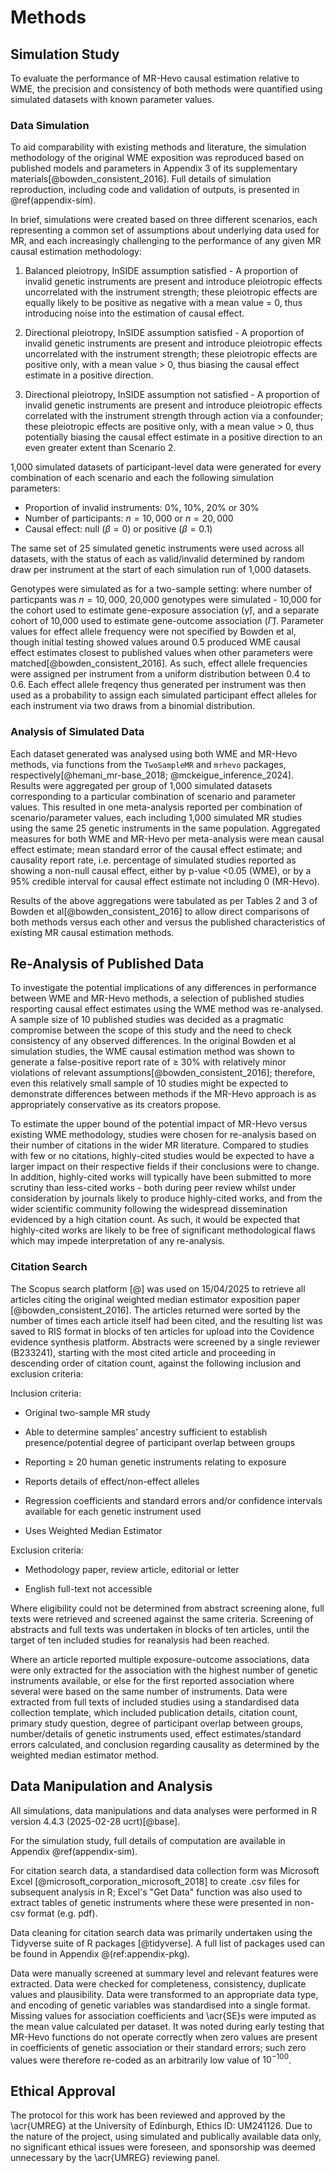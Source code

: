 # Methods



## Simulation Study

To evaluate the performance of MR-Hevo causal estimation relative to WME, the precision and consistency of both methods were quantified using simulated datasets with known parameter values.

### Data Simulation

To aid comparability with existing methods and literature, the simulation methodology of the original WME exposition was reproduced based on published models and parameters in Appendix 3 of its supplementary materials[@bowden_consistent_2016]. Full details of simulation reproduction, including code and validation of outputs, is presented in \@ref(appendix-sim). 

In brief, simulations were created based on three different scenarios, each representing a common set of assumptions about underlying data used for MR, and each increasingly challenging to the performance of any given MR causal estimation methodology:

1. Balanced pleiotropy, InSIDE assumption satisfied - A proportion of invalid genetic instruments are present and introduce pleiotropic effects uncorrelated with the instrument strength; these pleiotropic effects are equally likely to be positive as negative with a mean value = 0, thus introducing noise into the estimation of causal effect.

2. Directional pleiotropy, InSIDE assumption satisfied - A proportion of invalid genetic instruments are present and introduce pleiotropic effects uncorrelated with the instrument strength; these pleiotropic effects are positive only, with a mean value > 0, thus biasing the causal effect estimate in a positive direction.

3. Directional pleiotropy, InSIDE assumption not satisfied - A proportion of invalid genetic instruments are present and introduce pleiotropic effects correlated with the instrument strength through action via a confounder; these pleiotropic effects are positive only, with a mean value > 0, thus potentially biasing the causal effect estimate in a positive direction to an even greater extent than Scenario 2.

1,000 simulated datasets of participant-level data were generated for every combination of each scenario and each the following simulation parameters:

  - Proportion of invalid instruments: 0%, 10%, 20% or 30%
  - Number of participants: $n = 10,000$ or $n = 20,000$
  - Causal effect: null ($\beta = 0$) or positive ($\beta = 0.1$)
  
  
The same set of 25 simulated genetic instruments were used across all datasets, with the status of each as valid/invalid determined by random draw per instrument at the start of each simulation run of 1,000 datasets.

Genotypes were simulated as for a two-sample setting: where number of particpants was $n = 10,000$, 20,000 genotypes were simulated - 10,000 for the cohort used to estimate gene-exposure association ($\hat{\gamma}$), and a separate cohort of 10,000 used to estimate gene-outcome association ($\hat{\Gamma}$). Parameter values for effect allele frequency were not specified by Bowden et al, though initial testing showed values around 0.5 produced WME causal effect estimates closest to published values when other parameters were matched[@bowden_consistent_2016]. As such, effect allele frequencies were assigned per instrument from a uniform distribution between 0.4 to 0.6. Each effect allele freqency thus generated per instrument was then used as a probability to assign each simulated participant effect alleles for each instrument via two draws from a binomial distribution. 

### Analysis of Simulated Data

Each dataset generated was analysed using both WME and MR-Hevo methods, via functions from the `TwoSampleMR` and `mrhevo` packages, respectively[@hemani_mr-base_2018; @mckeigue_inference_2024]. Results were aggregated per group of 1,000 simulated datasets corresponding to a particular combination of scenario and parameter values. This resulted in one meta-analysis reported per combination of scenario/parameter values, each including 1,000 simulated MR studies using the same 25 genetic instruments in the same population. Aggregated measures for both WME and MR-Hevo per meta-analysis were mean causal effect estimate; mean standard error of the causal effect estimate; and causality report rate, i.e. percentage of simulated studies reported as showing a non-null causal effect, either by p-value <0.05 (WME), or by a 95% credible interval for causal effect estimate not including 0 (MR-Hevo).

Results of the above aggregations were tabulated as per Tables 2 and 3 of Bowden et al[@bowden_consistent_2016] to allow direct comparisons of both methods versus each other and versus the published characteristics of existing MR causal estimation methods.

## Re-Analysis of Published Data

To investigate the potential implications of any differences in performance between WME and MR-Hevo methods, a selection of published studies resporting causal effect estimates using the WME method was re-analysed. A sample size of 10 published studies was decided as a pragmatic compromise between the scope of this study and the need to check consistency of any observed differences. In the original Bowden et al simulation studies, the WME causal estimation method was  shown to generate a false-positive report rate of $\ge$ 30% with relatively minor violations of relevant assumptions[@bowden_consistent_2016]; therefore, even this relatively small sample of 10 studies might be expected to demonstrate differences between methods if the MR-Hevo approach is as appropriately conservative as its creators propose.

To estimate the upper bound of the potential impact of MR-Hevo versus existing WME methodology, studies were chosen for re-analysis based on their number of citations in the wider MR literature. Compared to studies with few or no citations, highly-cited studies would be expected to have a larger impact on their respective fields if their conclusions were to change. In addition, highly-cited works will typically have been submitted to more scrutiny than less-cited works - both during peer review whilst under consideration by journals likely to produce highly-cited works, and from the wider scientific community following the widespread dissemination evidenced by a high citation count. As such, it would be expected that highly-cited works are likely to be free of significant methodological flaws which may impede interpretation of any re-analysis.

### Citation Search

The Scopus search platform [@] was used on 15/04/2025 to retrieve all articles citing the original weighted median estimator exposition paper [@bowden_consistent_2016]. The articles returned were sorted by the number of times each article itself had been cited, and the resulting list was saved to RIS format in blocks of ten articles for upload into the Covidence evidence synthesis platform. Abstracts were screened by a single reviewer (B233241), starting with the most cited article and proceeding in descending order of citation count, against the following inclusion and exclusion criteria:

Inclusion criteria:

- Original two-sample MR study

- Able to determine samples’ ancestry sufficient to establish presence/potential degree of participant overlap between groups

- Reporting $\ge$ 20 human genetic instruments relating to exposure

- Reports details of effect/non-effect alleles

- Regression coefficients and standard errors and/or confidence intervals available for each genetic instrument used
  
- Uses Weighted Median Estimator

Exclusion criteria: 

- Methodology paper, review article, editorial or letter

- English full-text not accessible


Where eligibility could not be determined from abstract screening alone, full texts were retrieved and screened against the same criteria. Screening of abstracts and full texts was undertaken in blocks of ten articles, until the target of ten included studies for reanalysis had been reached. 

Where an article reported multiple exposure-outcome associations, data were only extracted for the association with the highest number of genetic instruments available, or else for the first reported association where several were based on the same number of instruments. Data were extracted from full texts of included studies using a standardised data collection template, which included publication details, citation count, primary study question, degree of participant overlap between groups, number/details of genetic instruments used, effect estimates/standard errors calculated, and conclusion regarding causality as determined by the weighted median estimator method. 

## Data Manipulation and Analysis

All simulations, data manipulations and data analyses were performed in R version 4.4.3 (2025-02-28 ucrt)[@base]. 

For the simulation study, full details of computation are available in Appendix \@ref(appendix-sim).

For citation search data, a standardised data collection form was Microsoft Excel [@microsoft_corporation_microsoft_2018] to create .csv files for subsequent analysis in R; Excel's "Get Data" function was also used to extract tables of genetic instruments where these were presented in non-csv format (e.g. pdf). 

Data cleaning for citation search data was primarily undertaken using the Tidyverse suite of R packages [@tidyverse]. A full list of packages used can be found in Appendix \@(ref:appendix-pkg). 

Data were manually screened at summary level and relevant features were extracted. Data were checked for completeness, consistency, duplicate values and plausibility. Data were transformed to an appropriate data type, and encoding of genetic variables was standardised into a single format. Missing values for association coefficients and \acr{SE}s were imputed as the mean value calculated per dataset. It was noted during early testing that MR-Hevo functions do not operate correctly when zero values are present in coefficients of genetic association or their standard errors; such zero values were therefore re-coded as an arbitrarily low value of $10^{-100}$.

## Ethical Approval

The protocol for this work has been reviewed and approved by the \acr{UMREG} at the University of Edinburgh, Ethics ID: UM241126. Due to the nature of the project, using simulated and publically available data only, no significant ethical issues were foreseen, and sponsorship was deemed unnecessary by the \acr{UMREG} reviewing panel.


